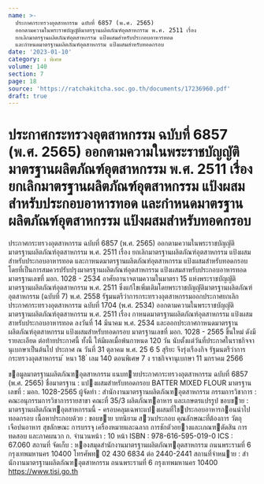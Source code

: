 ```yaml
---
name: >-
  ประกาศกระทรวงอุตสาหกรรม ฉบับที่ 6857 (พ.ศ. 2565)
  ออกตามความในพระราชบัญญัติมาตรฐานผลิตภัณฑ์อุตสาหกรรม พ.ศ. 2511 เรื่อง
  ยกเลิกมาตรฐานผลิตภัณฑ์อุตสาหกรรม แป้งผสมสำหรับประกอบอาหารทอด
  และกำหนดมาตรฐานผลิตภัณฑ์อุตสาหกรรม แป้งผสมสำหรับทอดกรอบ
date: '2023-01-10'
category: ง พิเศษ
volume: 140
section: 7
page: 18
source: 'https://ratchakitcha.soc.go.th/documents/17236960.pdf'
draft: true
---
```


# ประกาศกระทรวงอุตสาหกรรม ฉบับที่ 6857 (พ.ศ. 2565) ออกตามความในพระราชบัญญัติมาตรฐานผลิตภัณฑ์อุตสาหกรรม พ.ศ. 2511 เรื่อง ยกเลิกมาตรฐานผลิตภัณฑ์อุตสาหกรรม แป้งผสมสำหรับประกอบอาหารทอด และกำหนดมาตรฐานผลิตภัณฑ์อุตสาหกรรม แป้งผสมสำหรับทอดกรอบ

ประกาศกระทรวงอุตสาหกรรม ฉบับที่ 6857 (พ.ศ. 2565) ออกตามความในพระราชบัญญัติมาตรฐานผลิตภัณฑ์อุตสาหกรรม พ.ศ. 2511 เรื่อง ยกเลิกมาตรฐานผลิตภัณฑ์อุตสาหกรรม แป้งผสมสำหรับประกอบอาหารทอด และกาหนดมาตรฐานผลิตภัณฑ์อุตสาหกรรม แป้งผสมสำหรับทอดกรอบ โดยที่เป็นการสมควรปรับปรุงมาตรฐานผลิตภัณฑ์อุตสาหกรรม แป้งผสมสาหรับประกอบอาหารทอด มาตรฐานเลขที่ มอก. 1028 - 2534 อาศัยอานาจตามความในมาตรา 15 แห่งพระราชบัญญัติมาตรฐานผลิตภัณฑ์อุตสาหกรรม พ.ศ. 2511 ซึ่งแก้ไขเพิ่มเติมโดยพระราชบัญญัติมาตรฐานผลิตภัณฑ์อุตสาหกรรม (ฉบับที่ 7) พ.ศ. 2558 รัฐมนตรีว่าการกระทรวงอุตสาหกรรมออกประกาศยกเลิกประกาศกระทรวงอุตสาหกรรม ฉบับที่ 1704 (พ.ศ. 2534) ออกตามความในพระราชบัญญัติมาตรฐานผลิตภัณฑ์อุตสาหกรรม พ.ศ. 2511 เรื่อง กาหนดมาตรฐานผลิตภัณฑ์อุตสาหกรรม แป้งผสมสาหรับประกอบอาหารทอด ลงวันที่ 14 มีนาคม พ.ศ. 2534 และออกประกาศกาหนดมาตรฐานผลิตภัณฑ์อุตสาหกรรม แป้งผสมสำหรับทอดกรอบ มาตรฐานเลขที่ มอก. 1028 - 2565 ขึ้นใหม่ ดังมีรายละเอียด ต่อท้ายประกาศนี้ ทั้งนี้ ให้มีผลเมื่อพ้นกาหนด 120 วัน นับตั้งแต่วันที่ประกาศในราชกิจจานุเบกษาเป็นต้นไป ประกาศ ณ วันที่ 31 ตุลาคม พ.ศ. 25 6 5 สุริยะ จึงรุ่งเรืองกิจ รัฐมนตรีว่าการกระทรวงอุตสาหกรรม ้ หนา 18 ่ เลม 140 ตอนพิเศษ 7 ง ราชกิจจานุเบกษา 11 มกราคม 2566

ขอมูลมาตรฐานผลิตภัณฑอุตสาหกรรม แนบทายประกาศกระทรวงอุตสาหกรรม ฉบับที่ 6857 (พ.ศ. 2565) ชื่อมาตรฐาน : แปงผสมสําหรับทอดกรอบ BATTER MIXED FLOUR มาตรฐานเลขที่ : มอก. 1028-2565 ผู้จัดทํา : สํานักงานมาตรฐานผลิตภัณฑอุตสาหกรรม กรรมการวิชาการ : คณะอนุกรรมการวิชาการรายสาขา คณะที่ 35/3 ผลิตภัณฑอาหาร และเกษตรแปรรูป ขอบขาย : มาตรฐานผลิตภัณฑอุตสาหกรรมนี้ - ครอบคลุมเฉพาะแปงผสมที่ใชประกอบอาหารกอนนําไปทอดกรอบ เนื้อหาประกอบด้วย : ขอบขาย บทนิยาม สวนประกอบ คุณลักษณะที่ต้องการ วัตถุเจือปนอาหาร สุขลักษณะ การบรรจุ เครื่องหมายและฉลาก การชักตัวอยางและเกณฑตัดสิน การทดสอบ และภาคผนวก ก. จํานวนหน้า : 10 หน้า ISBN : 978-616-595-019-0 ICS : 67.060 สถานที่ จัดเก็บ : หองสมุดสํานักงานมาตรฐานผลิตภัณฑอุตสาหกรรม ถนนพระรามที่ 6 กรุงเทพมหานคร 10400 โทรศัพท 02 430 6834 ต่อ 2440-2441 สถานที่จําหนาย : สํานักงานมาตรฐานผลิตภัณฑอุตสาหกรรม ถนนพระรามที่ 6 กรุงเทพมหานคร 10400 https://www.tisi.go.th
